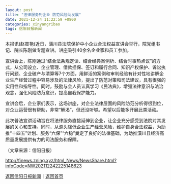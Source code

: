 ```yaml
---
layout: post
title: "法律服务到企业 防范风险助发展"
date: 2021-12-24 11:22:59 +0800
categories: xinyangribao
tags: 信阳日报新闻
---
```

<p>本报讯(赵晨艳)近日，潢川县法院保护中小企业合法权益宣讲会举行，院党组书记、院长陈刚做专题宣讲。讲座吸引40余名企业家和员工参加。</p>
 <p>宣讲会上，陈刚通过“结合法条规定读、结合经典案例析、结合时事热点议”的方式，从公司设立、企业管理、借款担保、签订和履行合同、知识产权保护、诉讼执行问题、企业破产与清算等7个方面，用鲜活的案例和审判经验有针对性地讲解企业生产经营过程中容易涉及的法律风险，提出了防范对策和司法建议，具有很强的实用性和指导性。同时，鼓励与会人员认真学习《民法典》，增强法律意识与法治观念，强化风险防范意识，提高自我保护能力。</p>
 <p>宣讲会后，企业家们表示，这场讲座，对企业法律层面的风险防范分析得很到位，对企业运营很有帮助，非常“解渴”，但还没听够。希望以后能多开展此类活动。</p>
 <p>此次普法宣讲活动旨在将法律服务直接延伸到企业，让企业充分感受到法院对其发展的关心和支持。同时，从源头降低企业生产经营风险，维护自身合法权益，为助推“十四五”计划、服务“六保”“六稳”奠定了良好的法律基础，为助推潢川县经济高质量发展提供有力的司法服务和保障。</p><p class="em_media">（文章来源：信阳日报）</p>

<http://finews.zning.xyz/html_News/NewsShare.html?infoCode=NW202112242225148623>

[返回信阳日报新闻](//finews.withounder.com/category/xinyangribao.html)｜[返回首页](//finews.withounder.com/)